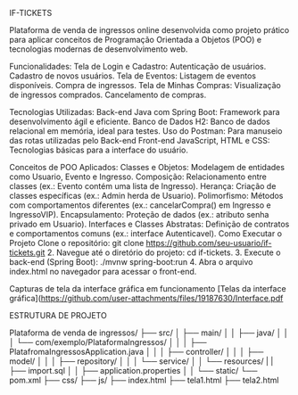 IF-TICKETS

Plataforma de venda de ingressos online desenvolvida como projeto prático para aplicar conceitos de Programação Orientada a Objetos (POO) e tecnologias modernas de desenvolvimento web.

Funcionalidades:
Tela de Login e Cadastro:
Autenticação de usuários.
Cadastro de novos usuários.
Tela de Eventos:
Listagem de eventos disponíveis.
Compra de ingressos.
Tela de Minhas Compras:
Visualização de ingressos comprados.
Cancelamento de compras.

Tecnologias Utilizadas:
Back-end
Java com Spring Boot: Framework para desenvolvimento ágil e eficiente.
Banco de Dados H2: Banco de dados relacional em memória, ideal para testes.
Uso do Postman: Para manuseio das rotas utilizadas pelo Back-end
Front-end
JavaScript, HTML e CSS: Tecnologias básicas para a interface do usuário.


Conceitos de POO Aplicados:
Classes e Objetos: Modelagem de entidades como Usuario, Evento e Ingresso.
Composição: Relacionamento entre classes (ex.: Evento contém uma lista de Ingresso).
Herança: Criação de classes específicas (ex.: Admin herda de Usuario).
Polimorfismo: Métodos com comportamentos diferentes (ex.: cancelarCompra() em Ingresso e IngressoVIP).
Encapsulamento: Proteção de dados (ex.: atributo senha privado em Usuario).
Interfaces e Classes Abstratas: Definição de contratos e comportamentos comuns (ex.: interface Autenticavel).
Como Executar o Projeto
Clone o repositório:
git clone https://github.com/seu-usuario/if-tickets.git
      2.  Navegue até o diretório do projeto:
cd if-tickets.
      3.   Execute o back-end (Spring Boot):
./mvnw spring-boot:run
      4.     Abra o arquivo index.html no navegador para acessar o front-end.


Capturas de tela da interface gráfica em funcionamento
[Telas da interface gráfica](https://github.com/user-attachments/files/19187630/Interface.pdf

ESTRUTURA DE PROJETO

Plataforma de venda de ingressos/
 ├── src/
 │   ├── main/
 │   │   ├── java/
 │   │   │   └── com/exemplo/PlataformaIngressos/
 │   │   │       ├── PlatafromaIngressosApplication.java 
 │   │   │       ├── controller/
 │   │   │       ├── model/
 │   │   │       ├── repository/
 │   │   │       └── service/
 │   │   └── resources/
 |   |       ├── import.sql
 │   │       ├── application.properties
 │   │       └── static/
 └── pom.xml      ├── css/
                  ├── js/
                  ├── index.html
                  ├── tela1.html
                  ├── tela2.html